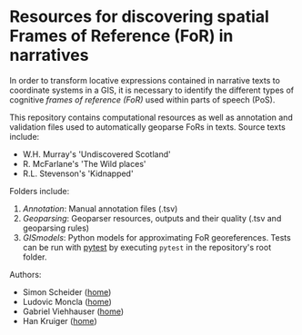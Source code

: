 # Resources for discovering spatial Frames of Reference (FoR) in narratives

In order to transform locative expressions contained in narrative texts to coordinate systems in a GIS, it is necessary to identify the different types of cognitive *frames of reference (FoR)* used within parts of speech (PoS).

This repository contains computational resources as well as annotation and validation files used to automatically geoparse FoRs in texts. Source texts include:
* W.H. Murray's 'Undiscovered Scotland' 
* R. McFarlane's 'The Wild places' 
* R.L. Stevenson's 'Kidnapped'

Folders include:
1. *Annotation*: Manual annotation files (.tsv)
2. *Geoparsing*: Geoparser resources, outputs and their quality (.tsv and geoparsing rules)
3. *GISmodels*: Python models for approximating FoR georeferences. Tests can be run with [pytest](https://docs.pytest.org/en/latest/) by executing `pytest` in the repository's root folder.

Authors:
* Simon Scheider ([home](http://geographicknowledge.de/))
* Ludovic Moncla ([home](https://ludovicmoncla.github.io))
* Gabriel Viehhauser ([home](https://www.ilw.uni-stuttgart.de/institut/team/Viehhauser-00002/))
* Han Kruiger ([home](https://www.hankruiger.com/))
